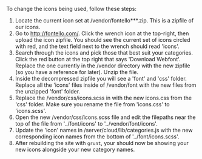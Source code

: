 To change the icons being used, follow these steps:

1. Locate the current icon set at /vendor/fontello***.zip. This is a zipfile of our icons.
1. Go to http://fontello.com/. Click the wrench icon at the top-right, then upload the icon zipfile. You should see the current set of icons circled with red, and the text field next to the wrench should read 'icons'.
1. Search through the icons and pick those that best suit your categories. Click the red button at the top right that says 'Download Webfont'. Replace the one currently in the /vendor directory with the new zipfile (so you have a reference for later). Unzip the file.
1. Inside the decompressed zipfile you will see a 'font' and 'css' folder. Replace all the 'icons' files inside of /vendor/font with the new files from the unzipped 'font' folder.
1. Replace the /vendor/css/icons.scss in with the new icons.css from the 'css' folder. Make sure you rename the file from 'icons.css' to 'icons.scss'.
1. Open the new /vendor/css/icons.scss file and edit the filepaths near the top of the file from '../font/icons' to '../vendor/font/icons'.
1. Update the 'icon' names in /server/cloud/lib/categories.js with the new corresponding icon names from the bottom of '../font/icons.scss'.
1. After rebuilding the site with `grunt`, your should now be showing your new icons alongside your new category names.
